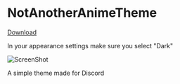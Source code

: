 # NotAnotherAnimeTheme
[Download](https://github.com/WhatDaPuck/NotAnotherAnimeTheme/releases/latest)

In your appearance settings make sure you select "Dark"

![ScreenShot](https://i.imgur.com/ZtL84Ci.png)

A simple theme made for Discord
